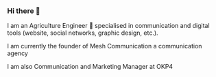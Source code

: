 ### Hi there 👋

<!--
**JulienMassonnat/JulienMassonnat** is a ✨ _special_ ✨ repository because its `README.md` (this file) appears on your GitHub profile.

Here are some ideas to get you started:

- 🔭 I’m currently working on ...
- 🌱 I’m currently learning ...
- 👯 I’m looking to collaborate on ...
- 🤔 I’m looking for help with ...
- 💬 Ask me about ...
- 📫 How to reach me: ...
- 😄 Pronouns: ...
- ⚡ Fun fact: ...
-->
I am an Agriculture Engineer 🌻 specialised in communication and digital tools (website, social networks, graphic design, etc.).

I am currently the founder of Mesh Communication a communication agency 

I am also Communication and Marketing Manager at OKP4

